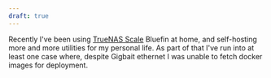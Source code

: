 ```yaml
---
draft: true
---
```


Recently I've been using [TrueNAS Scale]() Bluefin at home, and self-hosting more and more utilities for my personal life. As part of that I've run into at least one case where, despite Gigbait ethernet I was unable to fetch docker images for deployment.